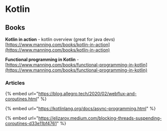# Kotlin

## Books

**Kotlin in action** - kotlin overview \(great for java devs\) [https://www.manning.com/books/kotlin-in-action](https://www.manning.com/books/kotlin-in-action)

**Functional programming in Kotlin** - [https://www.manning.com/books/functional-programming-in-kotlin](https://www.manning.com/books/functional-programming-in-kotlin)

### Articles

{% embed url="https://blog.allegro.tech/2020/02/webflux-and-coroutines.html" %}

{% embed url="https://kotlinlang.org/docs/async-programming.html" %}

{% embed url="https://elizarov.medium.com/blocking-threads-suspending-coroutines-d33e11bf4761" %}






